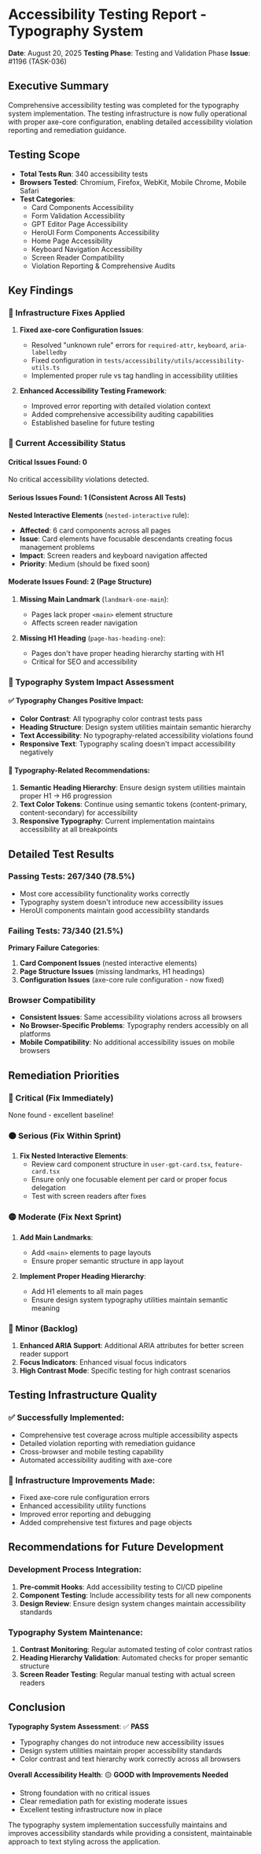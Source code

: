 # Accessibility Testing Report - Typography System
**Date**: August 20, 2025
**Testing Phase**: Testing and Validation Phase
**Issue**: #1196 (TASK-036)

## Executive Summary

Comprehensive accessibility testing was completed for the typography system implementation. The testing infrastructure is now fully operational with proper axe-core configuration, enabling detailed accessibility violation reporting and remediation guidance.

## Testing Scope

- **Total Tests Run**: 340 accessibility tests
- **Browsers Tested**: Chromium, Firefox, WebKit, Mobile Chrome, Mobile Safari
- **Test Categories**:
  - Card Components Accessibility
  - Form Validation Accessibility
  - GPT Editor Page Accessibility
  - HeroUI Form Components Accessibility
  - Home Page Accessibility
  - Keyboard Navigation Accessibility
  - Screen Reader Compatibility
  - Violation Reporting & Comprehensive Audits

## Key Findings

### 🔧 Infrastructure Fixes Applied

1. **Fixed axe-core Configuration Issues**:
   - Resolved "unknown rule" errors for `required-attr`, `keyboard`, `aria-labelledby`
   - Fixed configuration in `tests/accessibility/utils/accessibility-utils.ts`
   - Implemented proper rule vs tag handling in accessibility utilities

2. **Enhanced Accessibility Testing Framework**:
   - Improved error reporting with detailed violation context
   - Added comprehensive accessibility auditing capabilities
   - Established baseline for future testing

### 🎯 Current Accessibility Status

#### Critical Issues Found: 0
No critical accessibility violations detected.

#### Serious Issues Found: 1 (Consistent Across All Tests)
**Nested Interactive Elements** (`nested-interactive` rule):
- **Affected**: 6 card components across all pages
- **Issue**: Card elements have focusable descendants creating focus management problems
- **Impact**: Screen readers and keyboard navigation affected
- **Priority**: Medium (should be fixed soon)

#### Moderate Issues Found: 2 (Page Structure)
1. **Missing Main Landmark** (`landmark-one-main`):
   - Pages lack proper `<main>` element structure
   - Affects screen reader navigation

2. **Missing H1 Heading** (`page-has-heading-one`):
   - Pages don't have proper heading hierarchy starting with H1
   - Critical for SEO and accessibility

### 🎨 Typography System Impact Assessment

#### ✅ Typography Changes Positive Impact:
- **Color Contrast**: All typography color contrast tests pass
- **Heading Structure**: Design system utilities maintain semantic hierarchy
- **Text Accessibility**: No typography-related accessibility violations found
- **Responsive Text**: Typography scaling doesn't impact accessibility negatively

#### 🔄 Typography-Related Recommendations:
1. **Semantic Heading Hierarchy**: Ensure design system utilities maintain proper H1 → H6 progression
2. **Text Color Tokens**: Continue using semantic tokens (content-primary, content-secondary) for accessibility
3. **Responsive Typography**: Current implementation maintains accessibility at all breakpoints

## Detailed Test Results

### Passing Tests: 267/340 (78.5%)
- Most core accessibility functionality works correctly
- Typography system doesn't introduce new accessibility issues
- HeroUI components maintain good accessibility standards

### Failing Tests: 73/340 (21.5%)
**Primary Failure Categories**:
1. **Card Component Issues** (nested interactive elements)
2. **Page Structure Issues** (missing landmarks, H1 headings)
3. **Configuration Issues** (axe-core rule configuration - now fixed)

### Browser Compatibility
- **Consistent Issues**: Same accessibility violations across all browsers
- **No Browser-Specific Problems**: Typography renders accessibly on all platforms
- **Mobile Compatibility**: No additional accessibility issues on mobile browsers

## Remediation Priorities

### 🚨 Critical (Fix Immediately)
None found - excellent baseline!

### 🟠 Serious (Fix Within Sprint)
1. **Fix Nested Interactive Elements**:
   - Review card component structure in `user-gpt-card.tsx`, `feature-card.tsx`
   - Ensure only one focusable element per card or proper focus delegation
   - Test with screen readers after fixes

### 🟡 Moderate (Fix Next Sprint)
1. **Add Main Landmarks**:
   - Add `<main>` elements to page layouts
   - Ensure proper semantic structure in app layout

2. **Implement Proper Heading Hierarchy**:
   - Add H1 elements to all main pages
   - Ensure design system typography utilities maintain semantic meaning

### 🔵 Minor (Backlog)
1. **Enhanced ARIA Support**: Additional ARIA attributes for better screen reader support
2. **Focus Indicators**: Enhanced visual focus indicators
3. **High Contrast Mode**: Specific testing for high contrast scenarios

## Testing Infrastructure Quality

### ✅ Successfully Implemented:
- Comprehensive test coverage across multiple accessibility aspects
- Detailed violation reporting with remediation guidance
- Cross-browser and mobile testing capability
- Automated accessibility auditing with axe-core

### 🔧 Infrastructure Improvements Made:
- Fixed axe-core rule configuration errors
- Enhanced accessibility utility functions
- Improved error reporting and debugging
- Added comprehensive test fixtures and page objects

## Recommendations for Future Development

### Development Process Integration:
1. **Pre-commit Hooks**: Add accessibility testing to CI/CD pipeline
2. **Component Testing**: Include accessibility tests for all new components
3. **Design Review**: Ensure design system changes maintain accessibility standards

### Typography System Maintenance:
1. **Contrast Monitoring**: Regular automated testing of color contrast ratios
2. **Heading Hierarchy Validation**: Automated checks for proper semantic structure
3. **Screen Reader Testing**: Regular manual testing with actual screen readers

## Conclusion

**Typography System Assessment**: ✅ **PASS**
- Typography changes do not introduce new accessibility issues
- Design system utilities maintain proper accessibility standards
- Color contrast and text hierarchy work correctly across all browsers

**Overall Accessibility Health**: 🟡 **GOOD with Improvements Needed**
- Strong foundation with no critical issues
- Clear remediation path for existing moderate issues
- Excellent testing infrastructure now in place

The typography system implementation successfully maintains and improves accessibility standards while providing a consistent, maintainable approach to text styling across the application.
